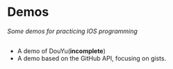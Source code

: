 # Demos
*Some demos for practicing IOS programming*

## 
* A demo of DouYu(**incomplete**)
* A demo based on the GitHub API, focusing on gists.
